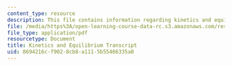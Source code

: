 ```yaml
---
content_type: resource
description: This file contains information regarding kinetics and equilibrium.
file: /media/https%3A/open-learning-course-data-rc.s3.amazonaws.com/res-tll-004-stem-concept-videos-fall-2013/8694216cf9028cb8a1115b55466335a0_MITRES_TLL-004F13_KinetEqu.pdf
file_type: application/pdf
resourcetype: Document
title: Kinetics and Equilibrium Transcript
uid: 8694216c-f902-8cb8-a111-5b55466335a0
---
```


